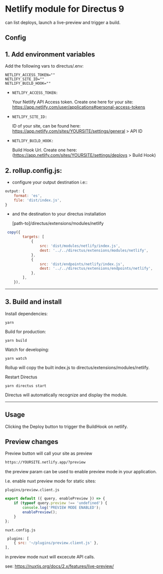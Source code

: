 # Netlify module for Directus 9

can list deploys, launch a live-preview and trigger a build.

## Config

## 1. Add environment variables

Add the following vars to directus/.env:

```
NETLIFY_ACCESS_TOKEN=""
NETLIFY_SITE_ID=""
NETLIFY_BUILD_HOOK=""
```

-   `NETLIFY_ACCESS_TOKEN:`

    Your Netlify API Access token. Create one here for your site: https://app.netlify.com/user/applications#personal-access-tokens

-   `NETLIFY_SITE_ID:`

    ID of your site, can be found here: https://app.netlify.com/sites/YOURSITE/settings/general > API ID

-   `NETLIFY_BUILD_HOOK:`

    Build Hook Url. Create one here: (https://app.netlify.com/sites/YOURSITE/settings/deploys > Build Hook)

## 2. rollup.config.js:

-   configure your output destination i.e::

```js
output: {
    format: 'es',
    file: 'dist/index.js',
}
```

-   and the destination to your directus installation

    [path-to]/directus/extensions/modules/netlify

```js
 copy({
        targets: [
            {
                src: 'dist/modules/netlify/index.js',
                dest: '../../directus/extensions/modules/netlify',
            },
            {
                src: 'dist/endpoints/netlify/index.js',
                dest: '../../directus/extensions/endpoints/netlify',
            },
        ],
    }),
```

---

## 3. Build and install

Install dependencies:

```
yarn
```

Build for production:

```
yarn build
```

Watch for developing:

```
yarn watch
```

Rollup will copy the built index.js to directus/extensions/modules/netlify.

Restart Directus

```
yarn directus start
```

Directus will automatically recognize and display the module.

---

## Usage

Clicking the Deploy button to trigger the BuildHook on netlify.

## Preview changes

Preview button will call your site as preview

```html
https://YOURSITE.netlify.app/?preview
```

the preview param can be used to enable preview mode in your application.

I.e. enable nuxt preview mode for static sites:

`plugins/preview.client.js`

```js
export default ({ query, enablePreview }) => {
    if (typeof query.preview !== 'undefined') {
        console.log('PREVIEW MODE ENABLED');
        enablePreview();
    }
};
```

`nuxt.config.js`

```js
 plugins: [
    { src: '~/plugins/preview.client.js' },
],

```

in preview mode nuxt will excecute API calls.

see: https://nuxtjs.org/docs/2.x/features/live-preview/
